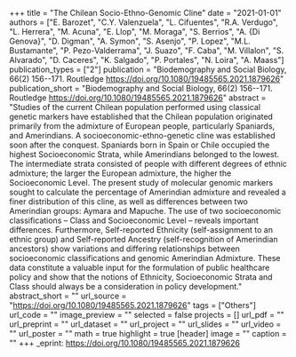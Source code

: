 +++
title = "The Chilean Socio-Ethno-Genomic Cline"
date = "2021-01-01"
authors = ["E. Barozet", "C.Y. Valenzuela", "L. Cifuentes", "R.A. Verdugo", "L. Herrera", "M. Acuna", "E. Llop", "M. Moraga", "S. Berrios", "A. {Di Genova}", "D. Digman", "A. Symon", "S. Asenjo", "P. Lopez", "M.L. Bustamante", "P. Pezo-Valderrama", "J. Suazo", "F. Caba", "M. Villalon", "S. Alvarado", "D. Caceres", "K. Salgado", "P. Portales", "N. Loira", "A. Maass"]
publication_types = ["2"]
publication = "Biodemography and Social Biology, 66(2) 156--171. Routledge https://doi.org/10.1080/19485565.2021.1879626"
publication_short = "Biodemography and Social Biology, 66(2) 156--171. Routledge https://doi.org/10.1080/19485565.2021.1879626"
abstract = "Studies of the current Chilean population performed using classical genetic markers have established that the Chilean population originated primarily from the admixture of European people, particularly Spaniards, and Amerindians. A socioeconomic-ethno-genetic cline was established soon after the conquest. Spaniards born in Spain or Chile occupied the highest Socioeconomic Strata, while Amerindians belonged to the lowest. The intermediate strata consisted of people with different degrees of ethnic admixture; the larger the European admixture, the higher the Socioeconomic Level. The present study of molecular genomic markers sought to calculate the percentage of Amerindian admixture and revealed a finer distribution of this cline, as well as differences between two Amerindian groups: Aymara and Mapuche. The use of two socioeconomic classifications – Class and Socioeconomic Level – reveals important differences. Furthermore, Self-reported Ethnicity (self-assignment to an ethnic group) and Self-reported Ancestry (self-recognition of Amerindian ancestors) show variations and differing relationships between socioeconomic classifications and genomic Amerindian Admixture. These data constitute a valuable input for the formulation of public healthcare policy and show that the notions of Ethnicity, Socioeconomic Strata and Class should always be a consideration in policy development."
abstract_short = ""
url_source = "https://doi.org/10.1080/19485565.2021.1879626"
tags = ["Others"]
url_code = ""
image_preview = ""
selected = false
projects = []
url_pdf = ""
url_preprint = ""
url_dataset = ""
url_project = ""
url_slides = ""
url_video = ""
url_poster = ""
math = true
highlight = true
[header]
image = ""
caption = ""
+++
_eprint: https://doi.org/10.1080/19485565.2021.1879626
